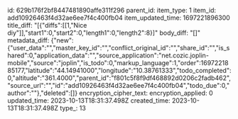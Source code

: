 id: 629b176f2bf8447481890affe311f296
parent_id: 
item_type: 1
item_id: add10926463f4d32ae6ee7f4c400fb04
item_updated_time: 1697221896300
title_diff: "[{\"diffs\":[[1,\"Nice diy\"]],\"start1\":0,\"start2\":0,\"length1\":0,\"length2\":8}]"
body_diff: "[]"
metadata_diff: {"new":{"user_data":"","master_key_id":"","conflict_original_id":"","share_id":"","is_shared":0,"application_data":"","source_application":"net.cozic.joplin-mobile","source":"joplin","is_todo":0,"markup_language":1,"order":1697221885177,"latitude":"44.14941000","longitude":"10.38761333","todo_completed":0,"altitude":"361.4000","parent_id":"f801c5f8f9df468892d0206c2fadb462","source_url":"","id":"add10926463f4d32ae6ee7f4c400fb04","todo_due":0,"author":""},"deleted":[]}
encryption_cipher_text: 
encryption_applied: 0
updated_time: 2023-10-13T18:31:37.498Z
created_time: 2023-10-13T18:31:37.498Z
type_: 13